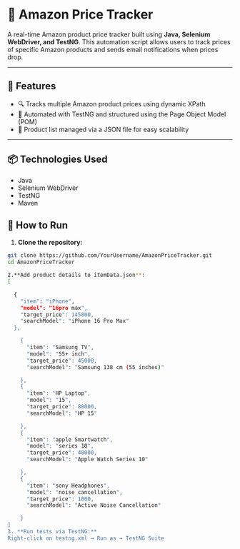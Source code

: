 # 🛒 Amazon Price Tracker

A real-time Amazon product price tracker built using **Java, Selenium WebDriver, and TestNG**. This automation script allows users to track prices of specific Amazon products and sends email notifications when prices drop.

---

## 🚀 Features

- 🔍 Tracks multiple Amazon product prices using dynamic XPath
- 🧪 Automated with TestNG and structured using the Page Object Model (POM)
- 📄 Product list managed via a JSON file for easy scalability


---

## 📦 Technologies Used

- Java
- Selenium WebDriver
- TestNG
- Maven

## 🧪 How to Run

1. **Clone the repository:**

```bash
git clone https://github.com/YourUsername/AmazonPriceTracker.git
cd AmazonPriceTracker

2.**Add product details to itemData.json**:
[

  {
    "item": "iPhone",
    "model": "16pro max",
    "target_price": 145000,
    "searchModel": "iPhone 16 Pro Max"
  },

    {
      "item": "Samsung TV",
      "model": "55+ inch",
      "target_price": 45000,
      "searchModel": "Samsung 138 cm (55 inches)"

    },
    {
      "item": "HP Laptop",
      "model": "15",
      "target_price": 80000,
      "searchModel": "HP 15"

    },
    {
      "item": "apple Smartwatch",
      "model": "series 10",
      "target_price": 40000,
      "searchModel": "Apple Watch Series 10"

    },
    {
      "item": "sony Headphones",
      "model": "noise cancellation",
      "target_price": 1000,
      "searchModel": "Active Noise Cancellation"

    }
]
3. **Run tests via TestNG:**
Right-click on testng.xml → Run as → TestNG Suite



